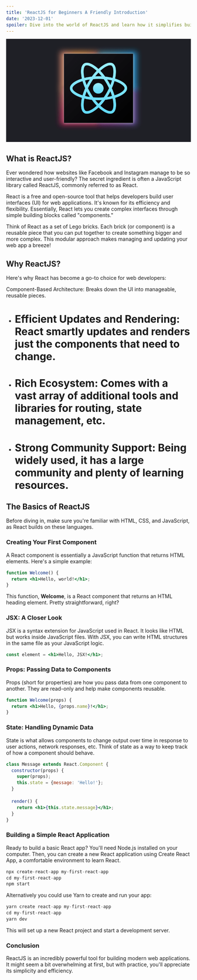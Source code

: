 ```yaml
---
title: 'ReactJS for Beginners A Friendly Introduction'
date: '2023-12-01'
spoiler: Dive into the world of ReactJS and learn how it simplifies building interactive web applications.
---
```

![Alt text](image.png)
## **What is ReactJS?**
Ever wondered how websites like Facebook and Instagram manage to be so interactive and user-friendly? The secret ingredient is often a JavaScript library called ReactJS, commonly referred to as React.

React is a free and open-source tool that helps developers build user interfaces (UI) for web applications. It's known for its efficiency and flexibility. Essentially, React lets you create complex interfaces through simple building blocks called "components."

Think of React as a set of Lego bricks. Each brick (or component) is a reusable piece that you can put together to create something bigger and more complex. This modular approach makes managing and updating your web app a breeze!

## **Why ReactJS?**
Here's why React has become a go-to choice for web developers:

Component-Based Architecture: Breaks down the UI into manageable, reusable pieces.

* # **Efficient Updates and Rendering: React smartly updates and renders just the components that need to change.**
* # **Rich Ecosystem: Comes with a vast array of additional tools and libraries for routing, state management, etc.**
* # **Strong Community Support: Being widely used, it has a large community and plenty of learning resources.**

## **The Basics of ReactJS**
Before diving in, make sure you're familiar with HTML, CSS, and JavaScript, as React builds on these languages.

### Creating Your First Component
A React component is essentially a JavaScript function that returns HTML elements. Here's a simple example:

```jsx
function Welcome() {
  return <h1>Hello, world!</h1>;
}
```
This function, **Welcome**, is a React component that returns an HTML heading element. Pretty straightforward, right?

### JSX: A Closer Look
JSX is a syntax extension for JavaScript used in React. It looks like HTML but works inside JavaScript files. With JSX, you can write HTML structures in the same file as your JavaScript logic.

```jsx
const element = <h1>Hello, JSX!</h1>;
```
### Props: Passing Data to Components
Props (short for properties) are how you pass data from one component to another. They are read-only and help make components reusable.

```jsx
function Welcome(props) {
  return <h1>Hello, {props.name}!</h1>;
}
```
### State: Handling Dynamic Data
State is what allows components to change output over time in response to user actions, network responses, etc. Think of state as a way to keep track of how a component should behave.

```jsx
class Message extends React.Component {
  constructor(props) {
    super(props);
    this.state = {message: 'Hello!'};
  }

  render() {
    return <h1>{this.state.message}</h1>;
  }
}
```

### Building a Simple React Application
Ready to build a basic React app? You'll need Node.js installed on your computer. Then, you can create a new React application using Create React App, a comfortable environment to learn React.

```jsx
npx create-react-app my-first-react-app
cd my-first-react-app
npm start
```
Alternatively you could use Yarn to create and run your app:

```jsx
yarn create react-app my-first-react-app
cd my-first-react-app
yarn dev
```
This will set up a new React project and start a development server.

### Conclusion
ReactJS is an incredibly powerful tool for building modern web applications. It might seem a bit overwhelming at first, but with practice, you'll appreciate its simplicity and efficiency.

